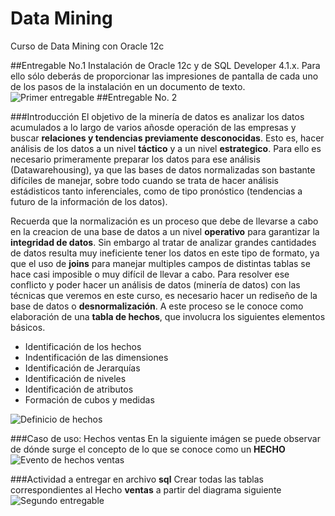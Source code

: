 # Data Mining
Curso de Data Mining con Oracle 12c

##Entregable No.1
Instalación de Oracle 12c y de SQL Developer 4.1.x. Para ello sólo deberás de proporcionar las impresiones de pantalla de cada uno de los pasos de la instalación en un documento  de texto.
![Primer entregable](http://shotcretemexico.com/cursos/base-datos/entregable1.png)
##Entregable No. 2

###Introducción
El objetivo de la minería de datos es analizar los datos acumulados a lo largo de varios añosde operación de las empresas y buscar **relaciones y tendencias previamente desconocidas**. Esto es, hacer análisis de los datos a un nivel **táctico** y a un nivel **estrategico**.
Para ello es necesario primeramente preparar los datos para ese análisis (Datawarehousing), ya que las bases de datos normalizadas son bastante difíciles de manejar, sobre todo cuando se trata de hacer análisis estádisticos tanto inferenciales, como de tipo pronóstico (tendencias a futuro de la información de los datos).

Recuerda que la normalización es un proceso que debe de llevarse a cabo en la creacion de una base  de datos a un nivel **operativo** para garantizar la **integridad de datos**. Sin embargo al tratar de  analizar grandes cantidades de datos resulta muy ineficiente tener los datos en este tipo de formato, ya que el uso de **joins** para manejar multiples campos de distintas tablas se hace casi imposible o muy difícil de llevar a cabo.
Para resolver ese conflicto y poder hacer un análisis de datos (minería de datos) con las técnicas que veremos en este curso,  es necesario hacer un rediseño de la base de datos o **desnormalización**. A este proceso se le conoce como elaboración de una **tabla de hechos**, que involucra los siguientes elementos básicos.
* Identificación de los hechos
* Indentificación de las dimensiones
* Identificación de Jerarquías
* Identificación de niveles
* Identificación de atributos
* Formación de cubos y medidas



![Definicio de hechos](http://shotcretemexico.com/cursos/base-datos/definicion_hechos.png)


###Caso de uso: Hechos ventas
En la siguiente imágen se puede observar de dónde surge el concepto de lo que se conoce como un **HECHO**
![Evento de hechos  ventas](http://shotcretemexico.com/cursos/base-datos/tabla_hechos_ventas.png)

###Actividad a entregar en archivo **sql**
Crear todas las tablas correspondientes al Hecho **ventas** a partir del diagrama siguiente
![Segundo entregable](http://shotcretemexico.com/cursos/base-datos/entregable2.png)

